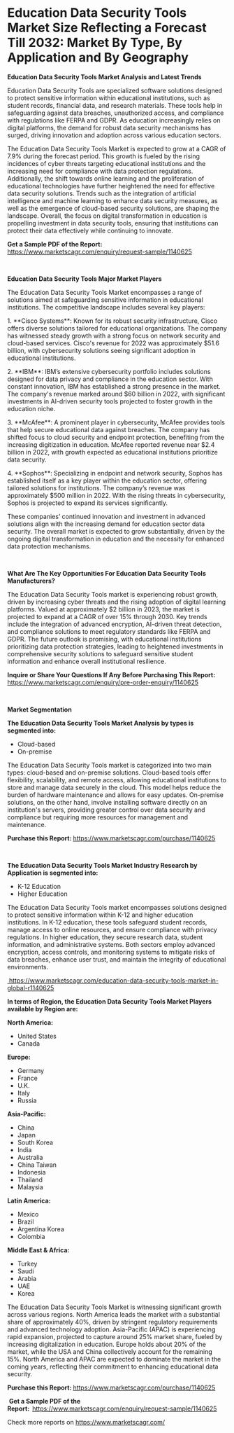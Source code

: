 <p><h1>Education Data Security Tools Market Size Reflecting a Forecast Till 2032: Market By Type, By Application and By Geography</h1></p><p><strong>Education Data Security Tools Market Analysis and Latest Trends</strong></p>
<p><p>Education Data Security Tools are specialized software solutions designed to protect sensitive information within educational institutions, such as student records, financial data, and research materials. These tools help in safeguarding against data breaches, unauthorized access, and compliance with regulations like FERPA and GDPR. As education increasingly relies on digital platforms, the demand for robust data security mechanisms has surged, driving innovation and adoption across various education sectors.</p><p>The Education Data Security Tools Market is expected to grow at a CAGR of 7.9% during the forecast period. This growth is fueled by the rising incidences of cyber threats targeting educational institutions and the increasing need for compliance with data protection regulations. Additionally, the shift towards online learning and the proliferation of educational technologies have further heightened the need for effective data security solutions. Trends such as the integration of artificial intelligence and machine learning to enhance data security measures, as well as the emergence of cloud-based security solutions, are shaping the landscape. Overall, the focus on digital transformation in education is propelling investment in data security tools, ensuring that institutions can protect their data effectively while continuing to innovate.</p></p>
<p><strong>Get a Sample PDF of the Report:&nbsp;</strong> <a href="https://www.marketscagr.com/enquiry/request-sample/1140625?utm_campaign=3527&utm_medium=2&utm_source=Github&utm_content=ia&utm_term=25032025&utm_id=education-data-security-tools">https://www.marketscagr.com/enquiry/request-sample/1140625</a></p>
<p>&nbsp;</p>
<p><strong>Education Data Security Tools Major Market Players</strong></p>
<p><p>The Education Data Security Tools Market encompasses a range of solutions aimed at safeguarding sensitive information in educational institutions. The competitive landscape includes several key players:</p><p>1. **Cisco Systems**: Known for its robust security infrastructure, Cisco offers diverse solutions tailored for educational organizations. The company has witnessed steady growth with a strong focus on network security and cloud-based services. Cisco's revenue for 2022 was approximately $51.6 billion, with cybersecurity solutions seeing significant adoption in educational institutions.</p><p>2. **IBM**: IBM’s extensive cybersecurity portfolio includes solutions designed for data privacy and compliance in the education sector. With constant innovation, IBM has established a strong presence in the market. The company's revenue marked around $60 billion in 2022, with significant investments in AI-driven security tools projected to foster growth in the education niche.</p><p>3. **McAfee**: A prominent player in cybersecurity, McAfee provides tools that help secure educational data against breaches. The company has shifted focus to cloud security and endpoint protection, benefiting from the increasing digitization in education. McAfee reported revenue near $2.4 billion in 2022, with growth expected as educational institutions prioritize data security.</p><p>4. **Sophos**: Specializing in endpoint and network security, Sophos has established itself as a key player within the education sector, offering tailored solutions for institutions. The company’s revenue was approximately $500 million in 2022. With the rising threats in cybersecurity, Sophos is projected to expand its services significantly.</p><p>These companies’ continued innovation and investment in advanced solutions align with the increasing demand for education sector data security. The overall market is expected to grow substantially, driven by the ongoing digital transformation in education and the necessity for enhanced data protection mechanisms.</p></p>
<p>&nbsp;</p>
<p><strong>What Are The Key Opportunities For Education Data Security Tools Manufacturers?</strong></p>
<p><p>The Education Data Security Tools market is experiencing robust growth, driven by increasing cyber threats and the rising adoption of digital learning platforms. Valued at approximately $2 billion in 2023, the market is projected to expand at a CAGR of over 15% through 2030. Key trends include the integration of advanced encryption, AI-driven threat detection, and compliance solutions to meet regulatory standards like FERPA and GDPR. The future outlook is promising, with educational institutions prioritizing data protection strategies, leading to heightened investments in comprehensive security solutions to safeguard sensitive student information and enhance overall institutional resilience.</p></p>
<p><strong>Inquire or Share Your Questions If Any Before Purchasing This Report:</strong> <a href="https://www.marketscagr.com/enquiry/pre-order-enquiry/1140625?utm_campaign=3527&utm_medium=2&utm_source=Github&utm_content=ia&utm_term=25032025&utm_id=education-data-security-tools">https://www.marketscagr.com/enquiry/pre-order-enquiry/1140625</a></p>
<p>&nbsp;</p>
<p><strong>Market Segmentation</strong></p>
<p><strong>The Education Data Security Tools Market Analysis by types is segmented into:</strong></p>
<p><ul><li>Cloud-based</li><li>On-premise</li></ul></p>
<p><p>The Education Data Security Tools market is categorized into two main types: cloud-based and on-premise solutions. Cloud-based tools offer flexibility, scalability, and remote access, allowing educational institutions to store and manage data securely in the cloud. This model helps reduce the burden of hardware maintenance and allows for easy updates. On-premise solutions, on the other hand, involve installing software directly on an institution's servers, providing greater control over data security and compliance but requiring more resources for management and maintenance.</p></p>
<p><strong>Purchase this Report:&nbsp;</strong><a href="https://www.marketscagr.com/purchase/1140625?utm_campaign=3527&utm_medium=2&utm_source=Github&utm_content=ia&utm_term=25032025&utm_id=education-data-security-tools">https://www.marketscagr.com/purchase/1140625</a></p>
<p>&nbsp;</p>
<p><strong>The Education Data Security Tools Market Industry Research by Application is segmented into:</strong></p>
<p><ul><li>K-12 Education</li><li>Higher Education</li></ul></p>
<p><p>The Education Data Security Tools market encompasses solutions designed to protect sensitive information within K-12 and higher education institutions. In K-12 education, these tools safeguard student records, manage access to online resources, and ensure compliance with privacy regulations. In higher education, they secure research data, student information, and administrative systems. Both sectors employ advanced encryption, access controls, and monitoring systems to mitigate risks of data breaches, enhance user trust, and maintain the integrity of educational environments.</p></p>
<p><a href="https://www.marketscagr.com/education-data-security-tools-market-in-global-r1140625?utm_campaign=3527&utm_medium=2&utm_source=Github&utm_content=ia&utm_term=25032025&utm_id=education-data-security-tools">&nbsp;https://www.marketscagr.com/education-data-security-tools-market-in-global-r1140625</a></p>
<p><strong>In terms of Region, the Education Data Security Tools Market Players available by Region are:</strong></p>
<p>
    <p> <strong> North America: </strong>
        <ul>
            <li>United States</li>
            <li>Canada</li>
        </ul>
        </p> 
    <p> <strong> Europe: </strong>
        <ul>
            <li>Germany</li>
            <li>France</li>
            <li>U.K.</li>
            <li>Italy</li>
            <li>Russia</li>
        </ul>
        </p> 
    <p> <strong> Asia-Pacific: </strong>
        <ul>
            <li>China</li>
            <li>Japan</li>
            <li>South Korea</li>
            <li>India</li>
            <li>Australia</li>
            <li>China Taiwan</li>
            <li>Indonesia</li>
            <li>Thailand</li>
            <li>Malaysia</li>
        </ul>
        </p> 
    <p> <strong> Latin America: </strong>
        <ul>
            <li>Mexico</li>
            <li>Brazil</li>
            <li>Argentina Korea</li>
            <li>Colombia</li>
        </ul>
        </p> 
    <p> <strong> Middle East & Africa: </strong>
        <ul>
            <li>Turkey</li>
            <li>Saudi</li>
            <li>Arabia</li>
            <li>UAE</li>
            <li>Korea</li>
        </ul>
    </p>
    </p>
<p><p>The Education Data Security Tools Market is witnessing significant growth across various regions. North America leads the market with a substantial share of approximately 40%, driven by stringent regulatory requirements and advanced technology adoption. Asia-Pacific (APAC) is experiencing rapid expansion, projected to capture around 25% market share, fueled by increasing digitalization in education. Europe holds about 20% of the market, while the USA and China collectively account for the remaining 15%. North America and APAC are expected to dominate the market in the coming years, reflecting their commitment to enhancing educational data security.</p></p>
<p><strong>Purchase this Report: </strong><a href="https://www.marketscagr.com/purchase/1140625?utm_campaign=3527&utm_medium=2&utm_source=Github&utm_content=ia&utm_term=25032025&utm_id=education-data-security-tools">https://www.marketscagr.com/purchase/1140625</a></p>
<p>&nbsp;<strong>Get a Sample PDF of the Report:&nbsp;&nbsp;</strong><a href="https://www.marketscagr.com/enquiry/request-sample/1140625?utm_campaign=3527&utm_medium=2&utm_source=Github&utm_content=ia&utm_term=25032025&utm_id=education-data-security-tools">https://www.marketscagr.com/enquiry/request-sample/1140625</a></p>
<p><strong></strong></p>
<p>Check more reports on <a href="https://www.marketscagr.com/?utm_campaign=3527&utm_medium=2&utm_source=Github&utm_content=ia&utm_term=25032025&utm_id=education-data-security-tools">https://www.marketscagr.com/</a></p>